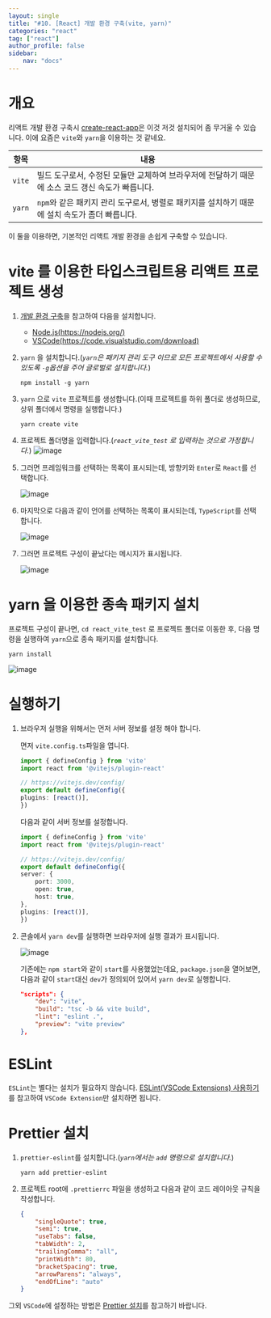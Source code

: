 ```yaml
---
layout: single
title: "#10. [React] 개발 환경 구축(vite, yarn)"
categories: "react"
tag: ["react"]
author_profile: false
sidebar: 
    nav: "docs"
---
```


# 개요

리액트 개발 환경 구축시 [create-react-app](https://tango1202.github.io/react/react-config/)은 이것 저것 설치되어 좀 무거울 수 있습니다. 이에 요즘은 `vite`와 `yarn`을 이용하는 것 같네요.

|항목|내용|
|--|--|
|`vite`|빌드 도구로서, 수정된 모듈만 교체하여 브라우저에 전달하기 때문에 소스 코드 갱신 속도가 빠릅니다.|
|`yarn`|`npm`와 같은 패키지 관리 도구로서, 병렬로 패키지를 설치하기 때문에 설치 속도가 좀더 빠릅니다.|

이 둘을 이용하면, 기본적인 리액트 개발 환경을 손쉽게 구축할 수 있습니다.

# vite 를 이용한 타입스크립트용 리액트 프로젝트 생성

1. [개발 환경 구축](https://tango1202.github.io/javascript/javascript-config/)을 참고하여 다음을 설치합니다.
    * [Node.js(https://nodejs.org/)](https://nodejs.org/)
    * [VSCode(https://code.visualstudio.com/download)](https://code.visualstudio.com/download)

2. `yarn` 을 설치합니다.(*`yarn`은 패키지 관리 도구 이므로 모든 프로젝트에서 사용할 수 있도록 `-g`옵션을 주어 글로벌로 설치합니다.*) 

    ```
    npm install -g yarn
    ```

3. `yarn` 으로 `vite` 프로젝트를 생성합니다.(이때 프로젝트를 하위 폴더로 생성하므로, 상위 폴더에서 명령을 실행합니다.)

    ```
    yarn create vite
    ```
    
4. 프로젝트 폴더명을 입력합니다.(*`react_vite_test` 로 입력하는 것으로 가정합니다.*)
    ![image](https://github.com/user-attachments/assets/360da808-5694-46ac-8372-da3d000052a1)

5. 그러면 프레임워크를 선택하는 목록이 표시되는데, 방향키와 `Enter`로 `React`를 선택합니다.

    ![image](https://github.com/user-attachments/assets/2e2350af-3478-4ba7-8ab9-54031f7101cd)

6. 마지막으로 다음과 같이 언어를 선택하는 목록이 표시되는데, `TypeScript`를 선택합니다.

    ![image](https://github.com/user-attachments/assets/7b629ed0-56b0-4858-9fb8-db7e277f358f)

7. 그러면 프로젝트 구성이 끝났다는 메시지가 표시됩니다.

    ![image](https://github.com/user-attachments/assets/cda6e368-8a75-4f0c-9095-cd15377901bd)

# yarn 을 이용한 종속 패키지 설치

프로젝트 구성이 끝나면, `cd react_vite_test` 로 프로젝트 폴더로 이동한 후, 다음 명령을 실행하여 `yarn`으로 종속 패키지를 설치합니다.

```
yarn install
```

![image](https://github.com/user-attachments/assets/86e58082-085e-45b7-b67b-5141cd9dd810)

# 실행하기

1. 브라우저 실행을 위해서는 먼저 서버 정보를 설정 해야 합니다.

    면저 `vite.config.ts`파일을 엽니다.

    ```typescript
    import { defineConfig } from 'vite'
    import react from '@vitejs/plugin-react'

    // https://vitejs.dev/config/
    export default defineConfig({
    plugins: [react()],
    })    
    ```

    다음과 같이 서버 정보를 설정합니다.

    ```typescript
    import { defineConfig } from 'vite'
    import react from '@vitejs/plugin-react'

    // https://vitejs.dev/config/
    export default defineConfig({
    server: {
        port: 3000,
        open: true,
        host: true,
    },
    plugins: [react()],
    })
    ```
2. 콘솔에서 `yarn dev`를 실행하면 브라우저에 실행 결과가 표시됩니다.

    ![image](https://github.com/user-attachments/assets/c09c2626-80d7-4a80-a3e4-637ca6a47ae9)

    기존에는 `npm start`와 같이 `start`를 사용했었는데요, `package.json`을 열어보면, 다음과 같이 `start`대신 `dev`가 정의되어 있어서 `yarn dev`로 실행합니다.

    ```json
    "scripts": {
        "dev": "vite",
        "build": "tsc -b && vite build",
        "lint": "eslint .",
        "preview": "vite preview"
    },
    ```

# ESLint

`ESLint`는 별다는 설치가 필요하지 않습니다. [ESLint(VSCode Extensions) 사용하기](https://tango1202.github.io/react/react-config/#eslintvscode-extensions-%EC%82%AC%EC%9A%A9%ED%95%98%EA%B8%B0) 를 참고하여 `VSCode Extension`만 설치하면 됩니다.

# Prettier 설치

1. `prettier-eslint`를 설치합니다.(*`yarn`에서는 `add` 명령으로 설치합니다.*)

    ```
    yarn add prettier-eslint
    ```

2. 프로젝트 root에 `.prettierrc` 파일을 생성하고 다음과 같이 코드 레이아웃 규칙을 작성합니다.

    ```json
    {
        "singleQuote": true,
        "semi": true,
        "useTabs": false,
        "tabWidth": 2,
        "trailingComma": "all",
        "printWidth": 80,
        "bracketSpacing": true,
        "arrowParens": "always",
        "endOfLine": "auto"
    }
    ```

그외 `VSCode`에 설정하는 방법은 [Prettier 설치](https://tango1202.github.io/react/react-config/#prettier-%EC%84%A4%EC%B9%98)를 참고하기 바랍니다.